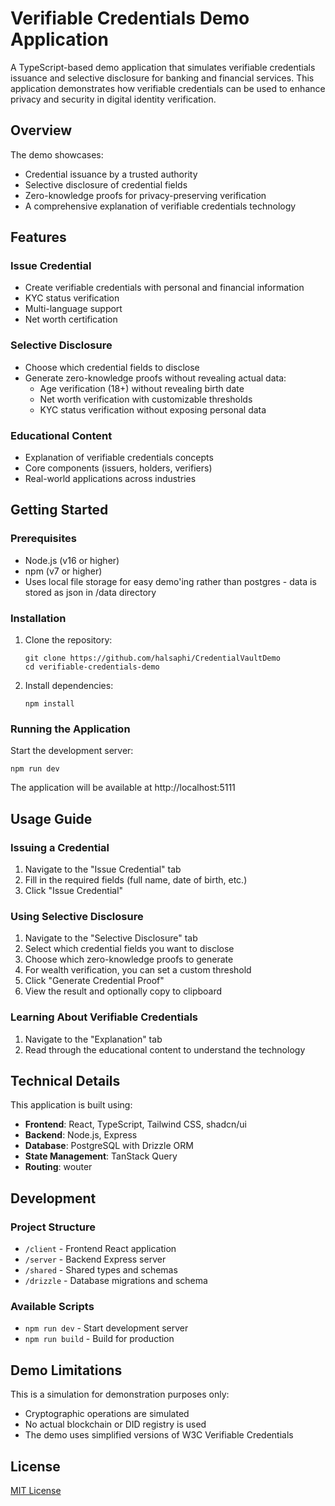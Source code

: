 # Verifiable Credentials Demo Application

A TypeScript-based demo application that simulates verifiable credentials issuance and selective disclosure for banking and financial services. This application demonstrates how verifiable credentials can be used to enhance privacy and security in digital identity verification.

## Overview

The demo showcases:

- Credential issuance by a trusted authority
- Selective disclosure of credential fields
- Zero-knowledge proofs for privacy-preserving verification
- A comprehensive explanation of verifiable credentials technology

## Features

### Issue Credential

- Create verifiable credentials with personal and financial information
- KYC status verification
- Multi-language support
- Net worth certification

### Selective Disclosure

- Choose which credential fields to disclose
- Generate zero-knowledge proofs without revealing actual data:
  - Age verification (18+) without revealing birth date
  - Net worth verification with customizable thresholds
  - KYC status verification without exposing personal data

### Educational Content

- Explanation of verifiable credentials concepts
- Core components (issuers, holders, verifiers)
- Real-world applications across industries

## Getting Started

### Prerequisites

- Node.js (v16 or higher)
- npm (v7 or higher)
- Uses local file storage for easy demo'ing rather than postgres - data is stored as json in /data directory

### Installation

1. Clone the repository:
   ```
   git clone https://github.com/halsaphi/CredentialVaultDemo
   cd verifiable-credentials-demo
   ```

2. Install dependencies:
   ```
   npm install
   ```

### Running the Application

Start the development server:
```
npm run dev
```

The application will be available at http://localhost:5111

## Usage Guide

### Issuing a Credential

1. Navigate to the "Issue Credential" tab
2. Fill in the required fields (full name, date of birth, etc.)
3. Click "Issue Credential"

### Using Selective Disclosure

1. Navigate to the "Selective Disclosure" tab
2. Select which credential fields you want to disclose
3. Choose which zero-knowledge proofs to generate
4. For wealth verification, you can set a custom threshold
5. Click "Generate Credential Proof"
6. View the result and optionally copy to clipboard

### Learning About Verifiable Credentials

1. Navigate to the "Explanation" tab
2. Read through the educational content to understand the technology

## Technical Details

This application is built using:

- **Frontend**: React, TypeScript, Tailwind CSS, shadcn/ui
- **Backend**: Node.js, Express
- **Database**: PostgreSQL with Drizzle ORM
- **State Management**: TanStack Query
- **Routing**: wouter

## Development

### Project Structure

- `/client` - Frontend React application
- `/server` - Backend Express server
- `/shared` - Shared types and schemas
- `/drizzle` - Database migrations and schema

### Available Scripts

- `npm run dev` - Start development server
- `npm run build` - Build for production

## Demo Limitations

This is a simulation for demonstration purposes only:

- Cryptographic operations are simulated
- No actual blockchain or DID registry is used
- The demo uses simplified versions of W3C Verifiable Credentials

## License

[MIT License](LICENSE)